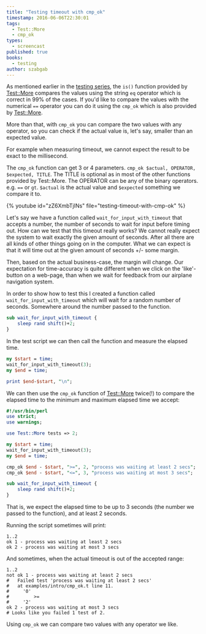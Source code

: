 ```yaml
---
title: "Testing timeout with cmp_ok"
timestamp: 2016-06-06T22:30:01
tags:
  - Test::More
  - cmp_ok
types:
  - screencast
published: true
books:
  - testing
author: szabgab
---
```



As mentioned earlier in the [testing series](/testing), the `is()` function provided by
[Test::More](https://metacpan.org/pod/Test::More) compares the values using the string `eq` operator which is correct in 99% of the cases.
If you'd like to compare the values with the numerical `==` operator you can do it using the `cmp_ok`
which is also provided by [Test::More](https://metacpan.org/pod/Test::More).

More than that, with `cmp_ok` you can compare the two values with any operator, so you can check if the actual value is,
let's say, smaller than an expected value.

For example when measuring timeout, we cannot expect the result to be exact to the millisecond.


The `cmp_ok` function can get 3 or 4 parameters. `cmp_ok $actual, OPERATOR, $expected, TITLE`.
The TITLE is optional as in most of the other functions provided by Test::More. The OPERATOR can be any of the
binary operators. e.g. `==` or `gt`.  `$actual` is the actual value and `$expected`
something we compare it to.

{% youtube id="zZ6XmbTjINs" file="testing-timeout-with-cmp-ok" %}

Let's say we have a function called `wait_for_input_with_timeout` that accepts a number, the number of
seconds to wait for input before timing out. How can we test that this timeout really works?
We cannot really expect the system to wait exactly the given amount of seconds. After all there are all kinds of other things
going on in the computer. What we can expect is that it will time out at the given amount of seconds +/- some margin.

Then, based on the actual business-case, the margin will change. Our expectation for time-accuracy is quite different when
we click on the 'like'-button on a web-page, than when we wait for feedback from our airplane navigation system.

In order to show how to test this I created a function called `wait_for_input_with_timeout` which will wait
for a random number of seconds. Somewhere around the number passed to the function.

```perl
sub wait_for_input_with_timeout {
    sleep rand shift()+2;
}
```


In the test script we can then call the function and measure the elapsed time.

```perl
my $start = time;
wait_for_input_with_timeout(3);
my $end = time;

print $end-$start, "\n";
```

We can then use the `cmp_ok` function of [Test::More](http://metacpan.org/pod/Test::More) twice(!) to compare
the elapsed time to the minimum and maximum elapsed time we accept:


```perl
#!/usr/bin/perl
use strict;
use warnings;

use Test::More tests => 2;

my $start = time;
wait_for_input_with_timeout(3);
my $end = time;

cmp_ok $end - $start, ">=", 2, "process was waiting at least 2 secs";
cmp_ok $end - $start, "<=", 3, "process was waiting at most 3 secs";

sub wait_for_input_with_timeout {
    sleep rand shift()+2;
}
```

That is, we expect the elapsed time to be up to 3 seconds (the number we passed to the function), and at least 2 seconds.

Running the script sometimes will print:

```
1..2
ok 1 - process was waiting at least 2 secs
ok 2 - process was waiting at most 3 secs
```

And sometimes, when the actual timeout is out of the accepted range:

```
1..2
not ok 1 - process was waiting at least 2 secs
#   Failed test 'process was waiting at least 2 secs'
#   at examples/intro/cmp_ok.t line 11.
#     '0'
#         >=
#     '2'
ok 2 - process was waiting at most 3 secs
# Looks like you failed 1 test of 2.
```

Using `cmp_ok` we can compare two values with any operator we like.


